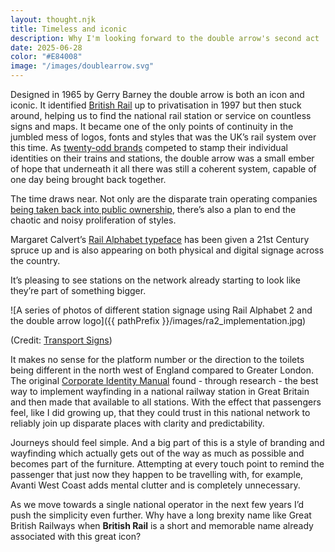 ```yaml
---
layout: thought.njk
title: Timeless and iconic
description: Why I'm looking forward to the double arrow's second act
date: 2025-06-28
color: "#E84008"
image: "/images/doublearrow.svg"
---
```


Designed in 1965 by Gerry Barney the double arrow is both an icon and iconic. It identified [British Rail](https://en.m.wikipedia.org/wiki/British_Rail) up to privatisation in 1997 but then stuck around, helping us to find the national rail station or service on countless signs and maps. It became one of the only points of continuity in the jumbled mess of logos, fonts and styles that was the UK’s rail system over this time. As [twenty-odd brands](https://en.m.wikipedia.org/wiki/List_of_companies_operating_trains_in_the_United_Kingdom) competed to stamp their individual identities on their trains and stations, the double arrow was a small ember of hope that underneath it all there was still a coherent system, capable of one day being brought back together.

The time draws near. Not only are the disparate train operating companies [being taken back into public ownership](https://railnews.mobi/news/2024/12/04-government-reveals-first-three-renationalised.html), there’s also a plan to end the chaotic and noisy proliferation of styles. 

Margaret Calvert’s [Rail Alphabet typeface](https://en.wikipedia.org/wiki/Rail_Alphabet) has been given a 21st Century spruce up and is also appearing on both physical and digital signage across the country.

It’s pleasing to see stations on the network already starting to look like they’re part of something bigger.

![A series of photos of different station signage using Rail Alphabet 2 and the double arrow logo]({{ pathPrefix }}/images/ra2_implementation.jpg)

(Credit: [Transport Signs](https://transportsigns.co.uk/project/implementation-of-the-new-network-rail-signage-standards/))

It makes no sense for the platform number or the direction to the toilets being different in the north west of England compared to Greater London. The original [Corporate Identity Manual](https://en.m.wikipedia.org/wiki/British_Rail_Corporate_Identity_Manual) found - through research - the best way to implement wayfinding in a national railway station in Great Britain and then made that available to all stations. With the effect that passengers feel, like I did growing up, that they could trust in this national network to reliably join up disparate places with clarity and predictability.

Journeys should feel simple. And a big part of this is a style of branding and wayfinding which actually gets out of the way as much as possible and becomes part of the furniture. Attempting at every touch point to remind the passenger that just now they happen to be travelling with, for example, Avanti West Coast adds mental clutter and is completely unnecessary.

As we move towards a single national operator in the next few years I’d push the simplicity even further. Why have a long brexity name like Great British Railways when <strong>British Rail</strong> is a short and memorable name already associated with this great icon?

